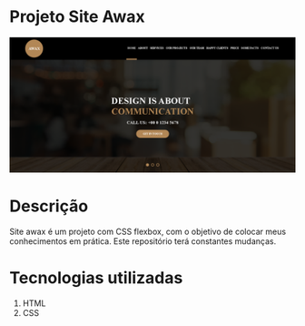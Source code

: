 # Projeto Site Awax

 ![](assets/images/awax.png)

# Descrição

Site awax é um projeto com CSS flexbox, com o objetivo de colocar meus conhecimentos em prática.
Este repositório terá constantes mudanças.

# Tecnologias utilizadas

1. HTML
2. CSS


